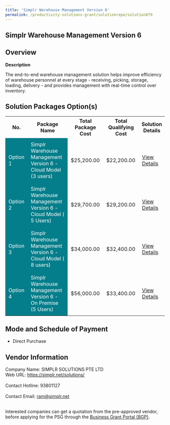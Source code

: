 ```yaml
---
title: 'Simplr Warehouse Management Version 6'
permalink: /productivity-solutions-grant/solutionrepo/solution879
---
```


## Simplr Warehouse Management Version 6

## Overview

**Description**

The end-to-end warehouse management solution helps improve efficiency of warehouse personnel at every stage - receiving, picking, storage, loading, delivery - and provides management with real-time control over inventory.

## Solution Packages Option(s)

<table>
<tr>
<th><b>No.</b></th>
<th><b>Package Name</b></th>
<th><b>Total Package Cost</b></th>
<th><b>Total Qualifying Cost</b></th>
<th><b>Solution Details</b></th>
</tr>
<tr>
<td style='padding: 10px; background-color: #037E8A; color: #FFFFFF;'>Option 1</td>
<td style='padding: 10px; background-color: #037E8A; color: #FFFFFF;'>Simplr Warehouse Management Version 6 - Cloud Model (3 users)</td>
<td style='padding: 10px;'>$25,200.00</td>
<td style='padding: 10px;'>$22,200.00</td>
<td style='padding: 10px;'><a href='/images/psg/SIMPLR_20200732_Desensitised_Annex_3_Part_1.pdf' target='_blank'>View Details</a></td>
</tr>
<tr>
<td style='padding: 10px; background-color: #037E8A; color: #FFFFFF;'>Option 2</td>
<td style='padding: 10px; background-color: #037E8A; color: #FFFFFF;'>Simplr Warehouse Management Version 6 - Cloud Model ( 5 Users)</td>
<td style='padding: 10px;'>$29,700.00</td>
<td style='padding: 10px;'>$29,200.00</td>
<td style='padding: 10px;'><a href='/images/psg/SIMPLR_20200732_Desensitised_Annex_3_Part_2.pdf' target='_blank'>View Details</a></td>
</tr>
<tr>
<td style='padding: 10px; background-color: #037E8A; color: #FFFFFF;'>Option 3</td>
<td style='padding: 10px; background-color: #037E8A; color: #FFFFFF;'>Simplr Warehouse Management Version 6 - Cloud Model ( 8 users)</td>
<td style='padding: 10px;'>$34,000.00</td>
<td style='padding: 10px;'>$32,400.00</td>
<td style='padding: 10px;'><a href='/images/psg/SIMPLR_20200732_Desensitised_Annex_3_Part_3.pdf' target='_blank'>View Details</a></td>
</tr>
<tr>
<td style='padding: 10px; background-color: #037E8A; color: #FFFFFF;'>Option 4</td>
<td style='padding: 10px; background-color: #037E8A; color: #FFFFFF;'>Simplr Warehouse Management Version 6 - On Premise (5 Users)</td>
<td style='padding: 10px;'>$56,000.00</td>
<td style='padding: 10px;'>$33,400.00</td>
<td style='padding: 10px;'><a href='/images/psg/SIMPLR_20200732_Desensitised_Annex_3_Part_4.pdf' target='_blank'>View Details</a></td>
</tr>
</table>

## Mode and Schedule of Payment

 - Direct Purchase

## Vendor Information

 Company Name: SIMPLR SOLUTIONS PTE LTD<br>Web URL: https://simplr.net/solutions/ <br><br>Contact Hotline: 93801127 <br><br>Contact Email: ram@simplr.net <br><br>

Interested companies can get a quotation from the pre-approved vendor, before applying for the PSG through the <a href='https://www.businessgrants.gov.sg/' target='_blank' rel='noopener'>Business Grant Portal (BGP)</a>.

<script src="/jquery/resize-tables.js"></script>
